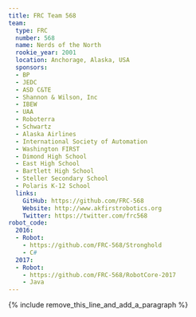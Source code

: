 ```yaml
---
title: FRC Team 568
team:
  type: FRC
  number: 568
  name: Nerds of the North
  rookie_year: 2001
  location: Anchorage, Alaska, USA
  sponsors:
  - BP
  - JEDC
  - ASD C&TE
  - Shannon & Wilson, Inc
  - IBEW
  - UAA
  - Roboterra
  - Schwartz
  - Alaska Airlines
  - International Society of Automation
  - Washington FIRST
  - Dimond High School
  - East High School
  - Bartlett High School
  - Steller Secondary School
  - Polaris K-12 School
  links:
    GitHub: https://github.com/FRC-568
    Website: http://www.akfirstrobotics.org
    Twitter: https://twitter.com/frc568
robot_code:
  2016:
  - Robot:
    - https://github.com/FRC-568/Stronghold
    - C#
  2017:
  - Robot:
    - https://github.com/FRC-568/RobotCore-2017
    - Java
---
```


{% include remove_this_line_and_add_a_paragraph %}